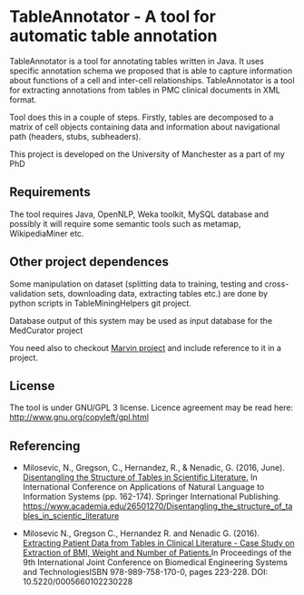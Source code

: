 TableAnnotator - A tool for automatic table annotation
===============================================

TableAnnotator is a tool for annotating tables written in Java. It uses specific annotation schema we proposed that is able to capture information about functions of a cell and inter-cell relationships. TableAnnotator is a tool for extracting annotations from tables in PMC clinical documents in XML format.

Tool does this in a couple of steps. Firstly, tables are decomposed to a matrix of cell objects containing data and information about navigational path (headers, stubs, subheaders).

This project is developed on the University of Manchester as a part of my PhD

Requirements
------------

The tool requires Java, OpenNLP, Weka toolkit, MySQL database and possibly it will require some semantic tools such as metamap, WikipediaMiner etc.


Other project dependences
---------------------------

Some manipulation on dataset (splitting data to training, testing and cross-validation sets, downloading data, extracting tables etc.) are done by python scripts in TableMiningHelpers git project.
  
Database output of this system may be used as input database for the MedCurator project

You need also to checkout [Marvin project](https://github.com/nikolamilosevic86/Marvin) and include reference to it in a project. 

License
-------

The tool is under GNU/GPL 3 license. Licence agreement may be read here: http://www.gnu.org/copyleft/gpl.html

Referencing
------------
- Milosevic, N., Gregson, C., Hernandez, R., & Nenadic, G. (2016, June). [Disentangling the Structure of Tables in Scientific Literature.](http://link.springer.com/chapter/10.1007/978-3-319-41754-7_14) In International Conference on Applications of Natural Language to Information Systems (pp. 162-174). Springer International Publishing. https://www.academia.edu/26501270/Disentangling_the_structure_of_tables_in_scientic_literature

- Milosevic N., Gregson C., Hernandez R. and Nenadic G. (2016). [Extracting Patient Data from Tables in Clinical Literature - Case Study on Extraction of BMI, Weight and Number of Patients.](https://www.academia.edu/19974490/Extracting_patient_data_from_tables_in_clinical_literature_Case_study_on_extraction_of_BMI_weight_and_number_of_patients)In Proceedings of the 9th International Joint Conference on Biomedical Engineering Systems and TechnologiesISBN 978-989-758-170-0, pages 223-228. DOI: 10.5220/0005660102230228
